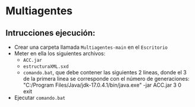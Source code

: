 # Multiagentes

## Intrucciones ejecución:

- Crear una carpeta llamada `Multiagentes-main` en el `Escritorio`
- Meter en ella los siguientes archivos:
	- `ACC.jar` 
	- `estructuraXML.sxd`
	- `comando.bat`, que debe contener las siguientes 2 lineas, donde el 3 de la primera linea se corresponde con el número de generaciones:<br>
		"C:/Program Files/Java/jdk-17.0.4.1/bin/java.exe" -jar ACC.jar 3 0 <br>
		exit
- Ejecutar `comando.bat`
